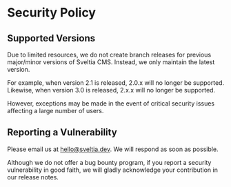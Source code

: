 # Security Policy

## Supported Versions

Due to limited resources, we do not create branch releases for previous major/minor versions of Sveltia CMS. Instead, we only maintain the latest version.

For example, when version 2.1 is released, 2.0.x will no longer be supported. Likewise, when version 3.0 is released, 2.x.x will no longer be supported.

However, exceptions may be made in the event of critical security issues affecting a large number of users.

## Reporting a Vulnerability

Please email us at [hello@sveltia.dev](mailto:hello@sveltia.dev). We will respond as soon as possible.

Although we do not offer a bug bounty program, if you report a security vulnerability in good faith, we will gladly acknowledge your contribution in our release notes.
